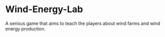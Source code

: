 # Wind-Energy-Lab
A serious game that aims to teach the players about wind farms and wind energy production.
